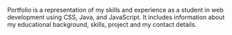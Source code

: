 Portfolio is a representation of my skills and experience as a student in web development using CSS, Java, and JavaScript. It includes information about my educational background, skills, project and my contact details.
